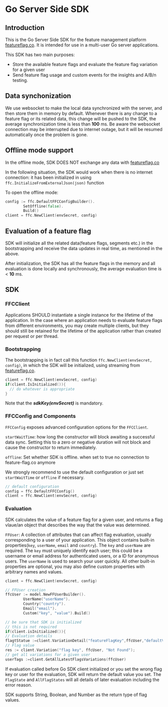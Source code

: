 # Go Server Side SDK

## Introduction

This is the Go Server Side SDK for the feature management platform [featureflag.co](https://featureflag.co/). It is
intended for use in a multi-user Go server applications.

This SDK has two main purposes:

- Store the available feature flags and evaluate the feature flag variation for a given user
- Send feature flag usage and custom events for the insights and A/B/n testing.

## Data synchonization

We use websocket to make the local data synchronized with the server, and then store them in memory by default. Whenever there is any change to a feature flag or its related data, this change will be pushed to the SDK, the average synchronization time is less than **100** ms. Be aware the websocket connection may be interrupted due to internet outage, but it will be resumed automatically once the problem is gone.

## Offline mode support

In the offline mode, SDK DOES NOT exchange any data with [featureflag.co](https://featureflag.co/)

In the following situation, the SDK would work when there is no internet connection: it has been initialized in
using `ffc.InitializeFromExternalJson(json)` function

To open the offline mode:
```go
config := ffc.DefaultFFCConfigBuilder().
		SetOffline(false).
		Build()
client = ffc.NewClient(envSecret, config)
```
## Evaluation of a feature flag

SDK will initialize all the related data(feature flags, segments etc.) in the bootstrapping and receive the data updates
in real time, as mentioned in the above.

After initialization, the SDK has all the feature flags in the memory and all evaluation is done locally and
synchronously, the average evaluation time is < **10** ms.

## SDK

### FFCClient

Applications SHOULD instantiate a single instance for the lifetime of the application. In the case where an application
needs to evaluate feature flags from different environments, you may create multiple clients, but they should still be
retained for the lifetime of the application rather than created per request or per thread.

### Bootstrapping

The bootstrapping is in fact call this function `ffc.NewClient(envSecret, config)`, in which the SDK will be 
initialized, using streaming from [featureflag.co](https://featureflag.co/).


```go
client = ffc.NewClient(envSecret, config)
if(client.IsInitialized()){
  // do whatever is appropriate
}
```

Note that the _**sdkKey(envSecret)**_ is mandatory.

### FFCConfig and Components

`FFCConfig` exposes advanced configuration options for the `FFCClient`.

`startWaitTime`: how long the constructor will block awaiting a successful data sync. Setting this to a zero or negative
duration will not block and cause the constructor to return immediately.

`offline`: Set whether SDK is offline. when set to true no connection to feature-flag.co anymore

We strongly recommend to use the default configuration or just set `startWaitTime` or `offline` if necessary.

```go
// default configuration
config = ffc.DefaultFFCConfig()
client = ffc.NewClient(envSecret, config)
```

### Evaluation

SDK calculates the value of a feature flag for a given user, and returns a flag vlaue/an object that describes the way 
that the value was determined.

`FFUser`: A collection of attributes that can affect flag evaluation, usually corresponding to a user of your application.
This object contains built-in properties(`key`, `userName`, `email` and `country`). The `key` and `userName` are required.
The `key` must uniquely identify each user; this could be a username or email address for authenticated users, or a ID for anonymous users.
The `userName` is used to search your user quickly. All other built-in properties are optional, you may also define custom properties with arbitrary names and values.

```go
client = ffc.NewClient(envSecret, config)

// FFUser creation
ffcUser := model.NewFFUserBuilder().
		UserName("userName").
		Country("country").
		Email("email").
		Custom("key", "value").Build()

// be sure that SDK is initialized
// this is not required
if(client.isInitialized()){
// Evaluation details
flagtStatue :=client.VariationDetail("featureFlagKey",ffcUser,"defaultValue")
// Flag value
res := client.Variation("flag key", ffcUser, "Not Found");
// get all variations for a given user
userTags :=client.GetAllLatestFlagsVariations(ffcUser)
```

If evaluation called before Go SDK client initialized or you set the wrong flag key or user for the evaluation, SDK will return 
the default value you set. The `FlagState` and `AllFlagStates` will all details of later evaluation including the error reason.

SDK supports String, Boolean, and Number as the return type of flag values.
